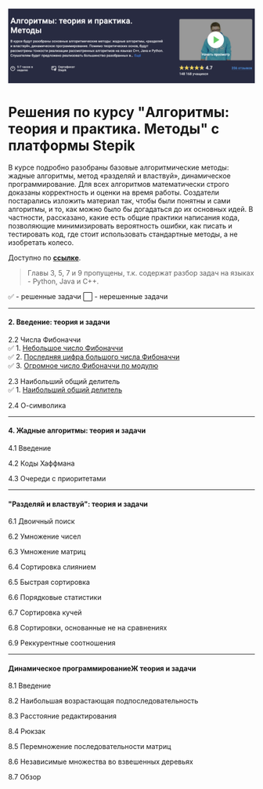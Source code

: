 ![head](img/methods.png)
# Решения по курсу "Aлгopитмы: тeoрия и пpaктикa. Meтoды" c платформы Stеpik

В курсе подробно разобраны базовые алгоритмические методы: жадные алгоритмы, метод «разделяй и властвуй», динамическое программирование. Для всех алгоритмов математически строго доказаны корректность и оценки на время работы. Создатели постарались изложить материал так, чтобы были понятны и сами алгоритмы, и то, как можно было бы догадаться до их основных идей. В частности, рассказано, какие есть общие практики написания кода, позволяющие минимизировать вероятность ошибки, как писать и тестировать код, где стоит использовать стандартные методы, а не изобретать колесо.

Доступно по **[ссылке](https://stepik.org/course/217)**.

>Главы 3, 5, 7 и 9 пропущены, т.к. содержат разбор задач на языках - Python, Java и C++.

✅ - решенные задачи ⬜ - нерешенные задачи
_____________________

#### 2. Введение: теория и задачи

2.2 Числа Фибоначчи   
✅ 1. [Небольшое число Фибоначчи](2_2_1_Small_Fibonacci_num/2_2_1_Small_Fibonacci_num.go)    
✅ 2. [Последняя цифра большого числа Фибоначчи](2_2_2_Last_num_of_Big_Fibonacci_num/2_2_2_Last_num_of_Big_Fibonacci_num.go)     
✅ 3. [Огромное число Фибоначчи по модулю](2_2_3_Mod_of_Fibonacci/2_2_3_Mod_of_Fibonacci.go)

2.3 Наибольший общий делитель  
✅ 1. [Наибольший общий делитель](2_3_1_NOD/2_3_1_NOD.go)

2.4 О-символика
___________________
#### 4. Жадные алгоритмы: теория и задачи

4.1 Введение

4.2 Коды Хаффмана

4.3 Очереди с приоритетами

___________________
#### "Разделяй и властвуй": теория и задачи

6.1 Двоичный поиск

6.2 Умножение чисел

6.3 Умножение матриц

6.4 Сортировка слиянием

6.5 Быстрая сортировка

6.6 Порядковые статистики

6.7 Сортировка кучей

6.8 Сортировки, основанные не на сравнениях

6.9 Реккурентные соотношения

___________________
#### Динамическое программированиеЖ теория и задачи

8.1 Введение

8.2 Наибольшая возрастающая подпоследовательность

8.3 Расстояние редактирования

8.4 Рюкзак

8.5 Перемножение последовательности матриц

8.6 Независимые множества во взвешенных деревьях

8.7 Обзор